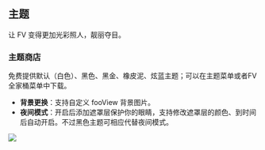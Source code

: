 ## 主题
让 FV 变得更加光彩照人，靓丽夺目。

### 主题商店

免费提供默认（白色）、黑色、黑金、橡皮泥、炫蓝主题；可以在主题菜单或者FV全家桶菜单中下载。

* **背景更换**：支持自定义 fooView 背景图片。
* **夜间模式**：开启后添加遮罩层保护你的眼睛，支持修改遮罩层的颜色、到时间后自动开启。不过黑色主题可相应代替夜间模式。

![](http://ww1.sinaimg.cn/large/6b1dd0a7ly1gd1oqn34kfj25001cnx6r.jpg)
